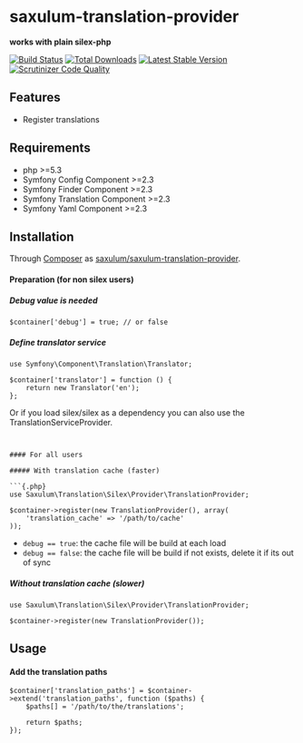 saxulum-translation-provider
============================

**works with plain silex-php**

[![Build Status](https://api.travis-ci.org/saxulum/saxulum-translation-provider.png?branch=master)](https://travis-ci.org/saxulum/saxulum-translation-provider)
[![Total Downloads](https://poser.pugx.org/saxulum/saxulum-translation-provider/downloads.png)](https://packagist.org/packages/saxulum/saxulum-translation-provider)
[![Latest Stable Version](https://poser.pugx.org/saxulum/saxulum-translation-provider/v/stable.png)](https://packagist.org/packages/saxulum/saxulum-translation-provider)
[![Scrutinizer Code Quality](https://scrutinizer-ci.com/g/saxulum/saxulum-translation-provider/badges/quality-score.png?s=4529e17d24e0d36aa71782cf39b37e56dd423a8b)](https://scrutinizer-ci.com/g/saxulum/saxulum-translation-provider/)

Features
--------

* Register translations

Requirements
------------

* php >=5.3
* Symfony Config Component >=2.3
* Symfony Finder Component >=2.3
* Symfony Translation Component >=2.3
* Symfony Yaml Component >=2.3

Installation
------------

Through [Composer](http://getcomposer.org) as [saxulum/saxulum-translation-provider][1].

#### Preparation (for non silex users)

##### Debug value is needed

```{.php}
$container['debug'] = true; // or false
```

##### Define translator service

```{.php}
use Symfony\Component\Translation\Translator;

$container['translator'] = function () {
    return new Translator('en');
};
```

Or if you load silex/silex as a dependency you can also use the TranslationServiceProvider.

```


#### For all users

##### With translation cache (faster)

```{.php}
use Saxulum\Translation\Silex\Provider\TranslationProvider;

$container->register(new TranslationProvider(), array(
    'translation_cache' => '/path/to/cache'
));
```

* `debug == true`: the cache file will be build at each load
* `debug == false`: the cache file will be build if not exists, delete it if its out of sync

##### Without translation cache (slower)

```{.php}
use Saxulum\Translation\Silex\Provider\TranslationProvider;

$container->register(new TranslationProvider());
```


Usage
-----

#### Add the translation paths

```{.php}
$container['translation_paths'] = $container->extend('translation_paths', function ($paths) {
    $paths[] = '/path/to/the/translations';

    return $paths;
});
```

[1]: https://packagist.org/packages/saxulum/saxulum-translation-provider
